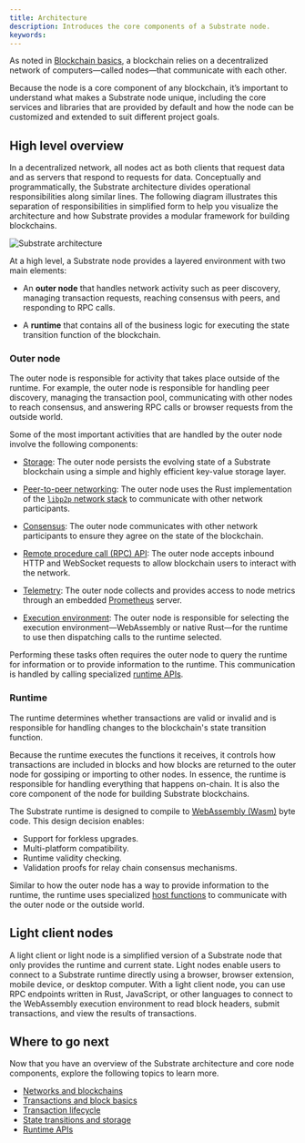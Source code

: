 ```yaml
---
title: Architecture
description: Introduces the core components of a Substrate node.
keywords:
---
```


As noted in [Blockchain basics](/main-docs/fundamentals/blockchain-basics), a blockchain relies on a decentralized network of computers—called nodes—that communicate with each other.

Because the node is a core component of any blockchain, it’s important to understand what makes a Substrate node unique, including the core services and libraries that are provided by default and how the node can be customized and extended to suit different project goals.

## High level overview

In a decentralized network, all nodes act as both clients that request data and as servers that respond to requests for data.
Conceptually and programmatically, the Substrate architecture divides operational responsibilities along similar lines.
The following diagram illustrates this separation of responsibilities in simplified form to help you visualize the architecture and how Substrate provides a modular framework for building blockchains.

![Substrate architecture](/media/images/docs/main-docs/sub-arch-1.png)

At a high level, a Substrate node provides a layered environment with two main elements:

* An **outer node** that handles network activity such as peer discovery, managing transaction requests, reaching consensus with peers, and responding to RPC calls.

* A **runtime** that contains all of the business logic for executing the state transition function of the blockchain.

### Outer node

The outer node is responsible for activity that takes place outside of the runtime.
For example, the outer node is responsible for handling peer discovery, managing the transaction pool, communicating with other nodes to reach consensus, and answering RPC calls or browser requests from the outside world.

Some of the most important activities that are handled by the outer node involve the following components:

* [Storage](/main-docs/fundamentals/state-transitions-and-storage/): The outer node persists the evolving state of a Substrate blockchain using a simple and highly efficient key-value storage layer.

* [Peer-to-peer networking](/main-docs/fundamentals/nodes-and-network-types): The outer node uses the Rust implementation of the [`libp2p` network stack](https://libp2p.io/) to communicate with other network participants.

* [Consensus](/main-docs/fundamentals/consensus/): The outer node communicates with other network participants to ensure they agree on the state of the blockchain.

* [Remote procedure call (RPC) API](/main-docs/build/custom-rpc): The outer node accepts inbound HTTP and WebSocket requests to allow blockchain users to interact with the network.

* [Telemetry](): The outer node collects and provides access to node metrics through an embedded [Prometheus](https://prometheus.io/) server.

* [Execution environment](/main-docs/build/build-process/): The outer node is responsible for selecting the execution environment—WebAssembly or native Rust—for the runtime to use then dispatching calls to the runtime selected.

Performing these tasks often requires the outer node to query the runtime for information or to provide information to the runtime.
This communication is handled by calling specialized [runtime APIs](/reference/runtime-apis/).

### Runtime

The runtime determines whether transactions are valid or invalid and is responsible for handling changes to the blockchain's state transition function.

Because the runtime executes the functions it receives, it controls how transactions are included in blocks and how blocks are returned to the outer node for gossiping or importing to other nodes.
In essence, the runtime is responsible for handling everything that happens on-chain.
It is also the core component of the node for building Substrate blockchains.

The Substrate runtime is designed to compile to [WebAssembly (Wasm)](/reference/glossary#webassembly-wasm) byte code.
This design decision enables:

* Support for forkless upgrades.
* Multi-platform compatibility.
* Runtime validity checking.
* Validation proofs for relay chain consensus mechanisms.

Similar to how the outer node has a way to provide information to the runtime, the runtime uses specialized [host functions](https://paritytech.github.io/substrate/master/sp_io/index.html) to communicate with the outer node or the outside world.

## Light client nodes

A light client or light node is a simplified version of a Substrate node that only provides the runtime and current state.
Light nodes enable users to connect to a Substrate runtime directly using a browser, browser extension, mobile device, or desktop computer.
With a light client node, you can use RPC endpoints written in Rust, JavaScript, or other languages to connect to the WebAssembly execution environment to read block headers, submit transactions, and view the results of transactions.

## Where to go next

Now that you have an overview of the Substrate architecture and core node components, explore the following topics to learn more.

* [Networks and blockchains](/main-docs/fundamentals/node-and-network-types)
* [Transactions and block basics](/main-docs/fundamentals/transaction-types)
* [Transaction lifecycle](/main-docs/fundamentals/transaction-lifecycle/)
* [State transitions and storage](/main-docs/fundamentals/state-transitions-and-storage/)
* [Runtime APIs](/reference/runtime-apis/)
